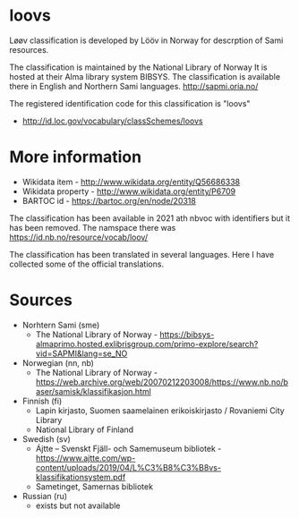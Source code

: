 # loovs
Løøv classification is developed by Lööv in Norway for descrption of Sami resources. 

The classification is maintained by the National Library of Norway
It is hosted at their Alma library system BIBSYS. The classification is available there in English and Northern Sami languages. http://sapmi.oria.no/

The registered identification code for this classification is "loovs"
- http://id.loc.gov/vocabulary/classSchemes/loovs  

# More information
- Wikidata item - http://www.wikidata.org/entity/Q56686338
- Wikidata property - http://www.wikidata.org/entity/P6709
- BARTOC id - https://bartoc.org/en/node/20318

The classification has been available in 2021 ath nbvoc with identifiers but it has been removed.
The namspace there was https://id.nb.no/resource/vocab/loov/

The classification has been translated in several languages. Here I have collected some of the official translations.

# Sources
- Norhtern Sami (sme)
  - The National Library of Norway - https://bibsys-almaprimo.hosted.exlibrisgroup.com/primo-explore/search?vid=SAPMI&lang=se_NO
- Norwegian (nn, nb)
  - The National Library of Norway - https://web.archive.org/web/20070212203008/https://www.nb.no/baser/samisk/klassifikasjon.html
- Finnish (fi)
  - Lapin kirjasto, Suomen saamelainen erikoiskirjasto / Rovaniemi City Library
  - National Library of Finland
- Swedish (sv)
    - Ájtte – Svenskt Fjäll- och Samemuseum bibliotek - https://www.ajtte.com/wp-content/uploads/2019/04/L%C3%B8%C3%B8vs-klassifikationsystem.pdf
    - Sametinget, Samernas bibliotek
- Russian (ru)
  - exists but not available
  
